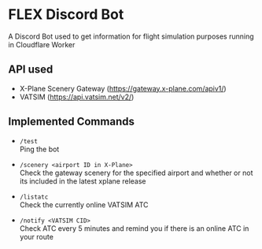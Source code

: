 # FLEX Discord Bot
A Discord Bot used to get information for flight simulation purposes running in Cloudflare Worker

## API used
- X-Plane Scenery Gateway (https://gateway.x-plane.com/apiv1/)
- VATSIM (https://api.vatsim.net/v2/)

## Implemented Commands
* `/test`  
    Ping the bot

* `/scenery <airport ID in X-Plane>`  
    Check the gateway scenery for the specified airport and whether or not its included in the latest xplane release

* `/listatc`  
    Check the currently online VATSIM ATC

* `/notify <VATSIM CID>`  
    Check ATC every 5 minutes and remind you if there is an online ATC in your route
